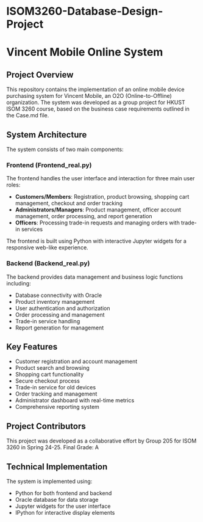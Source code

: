 # ISOM3260-Database-Design-Project

# Vincent Mobile Online System

## Project Overview
This repository contains the implementation of an online mobile device purchasing system for Vincent Mobile, an O2O (Online-to-Offline) organization. The system was developed as a group project for HKUST ISOM 3260 course, based on the business case requirements outlined in the Case.md file.

## System Architecture
The system consists of two main components:

### Frontend (Frontend_real.py)
The frontend handles the user interface and interaction for three main user roles:
- **Customers/Members**: Registration, product browsing, shopping cart management, checkout and order tracking
- **Administrators/Managers**: Product management, officer account management, order processing, and report generation
- **Officers**: Processing trade-in requests and managing orders with trade-in services

The frontend is built using Python with interactive Jupyter widgets for a responsive web-like experience.

### Backend (Backend_real.py)
The backend provides data management and business logic functions including:
- Database connectivity with Oracle
- Product inventory management
- User authentication and authorization
- Order processing and management
- Trade-in service handling
- Report generation for management

## Key Features
- Customer registration and account management
- Product search and browsing
- Shopping cart functionality
- Secure checkout process
- Trade-in service for old devices
- Order tracking and management
- Administrator dashboard with real-time metrics
- Comprehensive reporting system

## Project Contributors
This project was developed as a collaborative effort by Group 205 for ISOM 3260 in Spring 24-25.
Final Grade: A

## Technical Implementation
The system is implemented using:
- Python for both frontend and backend
- Oracle database for data storage
- Jupyter widgets for the user interface
- IPython for interactive display elements
